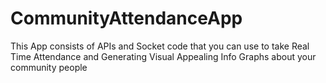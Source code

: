 # CommunityAttendanceApp
This App consists of APIs and Socket code that you can use to take Real Time Attendance and Generating Visual Appealing Info Graphs about your community people
